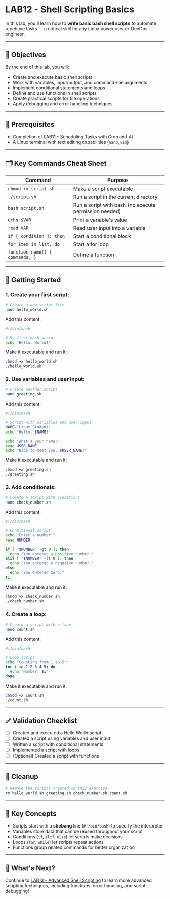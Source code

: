 # LAB12 - Shell Scripting Basics

In this lab, you'll learn how to **write basic bash shell scripts** to automate repetitive tasks — a critical skill for any Linux power user or DevOps engineer.

---

## 🎯 Objectives

By the end of this lab, you will:
- Create and execute basic shell scripts
- Work with variables, input/output, and command-line arguments
- Implement conditional statements and loops
- Define and use functions in shell scripts
- Create practical scripts for file operations
- Apply debugging and error handling techniques

---

## 🧰 Prerequisites

- Completion of LAB11 - Scheduling Tasks with Cron and At
- A Linux terminal with text editing capabilities (`nano`, `vim`)

---

## 🗂️ Key Commands Cheat Sheet

| Command | Purpose |
|---------|---------|
| `chmod +x script.sh` | Make a script executable |
| `./script.sh` | Run a script in the current directory |
| `bash script.sh` | Run a script with bash (no execute permission needed) |
| `echo $VAR` | Print a variable's value |
| `read VAR` | Read user input into a variable |
| `if [ condition ]; then` | Start a conditional block |
| `for item in list; do` | Start a for loop |
| `function_name() { commands; }` | Define a function |

---

## 🚀 Getting Started

### 1. Create your first script:
```bash
# Create a new script file
nano hello_world.sh
```

Add this content:
```bash
#!/bin/bash

# My first bash script
echo "Hello, World!"
```

Make it executable and run it:
```bash
chmod +x hello_world.sh
./hello_world.sh
```

### 2. Use variables and user input:
```bash
# Create another script
nano greeting.sh
```

Add this content:
```bash
#!/bin/bash

# Script with variables and user input
NAME="Linux Student"
echo "Hello, $NAME!"

echo "What's your name?"
read USER_NAME
echo "Nice to meet you, $USER_NAME!"
```

Make it executable and run it:
```bash
chmod +x greeting.sh
./greeting.sh
```

### 3. Add conditionals:
```bash
# Create a script with conditions
nano check_number.sh
```

Add this content:
```bash
#!/bin/bash

# Conditional script
echo "Enter a number:"
read NUMBER

if [ "$NUMBER" -gt 0 ]; then
  echo "You entered a positive number."
elif [ "$NUMBER" -lt 0 ]; then
  echo "You entered a negative number."
else
  echo "You entered zero."
fi
```

Make it executable and run it:
```bash
chmod +x check_number.sh
./check_number.sh
```

### 4. Create a loop:
```bash
# Create a script with a loop
nano count.sh
```

Add this content:
```bash
#!/bin/bash

# Loop script
echo "Counting from 1 to 5:"
for i in 1 2 3 4 5; do
  echo "Number: $i"
done
```

Make it executable and run it:
```bash
chmod +x count.sh
./count.sh
```

---

## ✅ Validation Checklist

- [ ] Created and executed a Hello World script
- [ ] Created a script using variables and user input
- [ ] Written a script with conditional statements
- [ ] Implemented a script with loops
- [ ] (Optional) Created a script with functions

---

## 🧹 Cleanup
```bash
# Remove the scripts created in this exercise
rm hello_world.sh greeting.sh check_number.sh count.sh
```

---

## 🧠 Key Concepts

- Scripts start with a **shebang** line (`#!/bin/bash`) to specify the interpreter
- Variables store data that can be reused throughout your script
- Conditions (`if`, `elif`, `else`) let scripts make decisions
- Loops (`for`, `while`) let scripts repeat actions
- Functions group related commands for better organization

---

## 🔁 What's Next?
Continue to [LAB13 - Advanced Shell Scripting](../LAB13-Advanced-Shell-Scripting/README.md) to learn more advanced scripting techniques, including functions, error handling, and script debugging!

